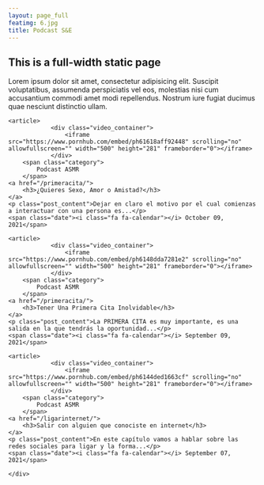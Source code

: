 ```yaml
---
layout: page_full
featimg: 6.jpg
title: Podcast S&E
---
```

## This is a full-width static page

Lorem ipsum dolor sit amet, consectetur adipisicing elit. Suscipit voluptatibus, assumenda perspiciatis vel eos, molestias nisi cum accusantium commodi amet modi repellendus. Nostrum iure fugiat ducimus quae nesciunt distinctio ullam.



<div class="articles">
    
    <article>
                <div class="video_container">
                    <iframe src="https://www.pornhub.com/embed/ph61618aff92448" scrolling="no" allowfullscreen="" width="500" height="281" frameborder="0"></iframe>
                </div>
        <span class="category">
            Podcast ASMR
        </span>
    <a href="/primeracita/">
        <h3>¿Quieres Sexo, Amor o Amistad?</h3>
    </a>
    <p class="post_content">Dejar en claro el motivo por el cual comienzas a interactuar con una persona es...</p>
    <span class="date"><i class="fa fa-calendar"></i> October 09, 2021</span>
</article>
    
    
    <article>
                <div class="video_container">
                    <iframe src="https://www.pornhub.com/embed/ph6148dda7281e2" scrolling="no" allowfullscreen="" width="500" height="281" frameborder="0"></iframe>
                </div>
        <span class="category">
            Podcast ASMR
        </span>
    <a href="/primeracita/">
        <h3>Tener Una Primera Cita Inolvidable</h3>
    </a>
    <p class="post_content">La PRIMERA CITA es muy importante, es una salida en la que tendrás la oportunidad...</p>
    <span class="date"><i class="fa fa-calendar"></i> September 09, 2021</span>
</article>


    <article>
                <div class="video_container">
                    <iframe src="https://www.pornhub.com/embed/ph6144ded1663cf" scrolling="no" allowfullscreen="" width="500" height="281" frameborder="0"></iframe>
                </div>
        <span class="category">
            Podcast ASMR
        </span>
    <a href="/ligarinternet/">
        <h3>Salir con alguien que conociste en internet</h3>
    </a>
    <p class="post_content">En este capítulo vamos a hablar sobre las redes sociales para ligar y la forma...</p>
    <span class="date"><i class="fa fa-calendar"></i> September 07, 2021</span>
</article>
  
        
    </div>


                
